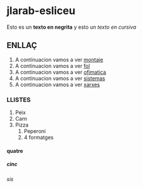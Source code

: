 # jlarab-esliceu
Esto es un **texto en negrita** y esto un *texto en cursiva*
## ENLLAÇ
1. A continuacion vamos a ver [montaje](montaje/)
2. A continuacion vamos a ver [fol](fol/)
3. A continuacion vamos a ver [ofimatica](ofimatica/)
4. A continuacion vamos a ver [sistemas](sistemas/)
5. A continuacion vamos a ver [xarxes](xarxes/)




### LLISTES
1. Peix
2. Carn
3. Pizza
   1. Peperoni
   2. 4 formatges
#### quatre
##### cinc
###### sis
